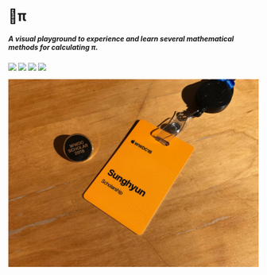 # π
##### A visual playground to experience and learn several mathematical methods for calculating π.

[![](https://img.shields.io/badge/check-Demo-orange?longCache=true&style=for-the-badge&logo=swift)](Demo.md) [![](https://img.shields.io/badge/license-mit-orange?longCache=true&style=for-the-badge)](LICENSE.md) [![](https://img.shields.io/badge/read_in-한국어-blue?longCache=true&style=for-the-badge)](README&#32;in&#32;Korean.md) [![](https://img.shields.io/badge/Read-네이버_뉴스-brightgreen?longCache=true&style=for-the-badge)](https://news.naver.com/main/read.nhn?mode=LSD&mid=sec&sid1=105&oid=293&aid=0000022478)

![Badge](Badge.jpg)